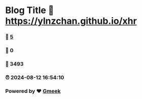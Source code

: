 # Blog Title :link: https://ylnzchan.github.io/xhr 
### :page_facing_up: [5](https://ylnzchan.github.io/xhr/tag.html) 
### :speech_balloon: 0 
### :hibiscus: 3493 
### :alarm_clock: 2024-08-12 16:54:10 
### Powered by :heart: [Gmeek](https://github.com/Meekdai/Gmeek)
